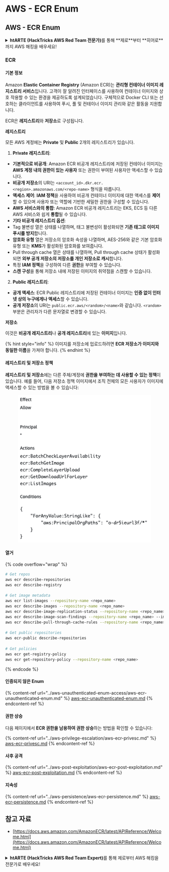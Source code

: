 # AWS - ECR Enum

## AWS - ECR Enum

<details>

<summary><strong>htARTE (HackTricks AWS Red Team 전문가)</strong>를 통해 **제로**부터 **히어로**까지 AWS 해킹을 배우세요!</summary>

HackTricks를 지원하는 다른 방법:

- **회사를 HackTricks에서 광고**하거나 **PDF로 HackTricks 다운로드**하려면 [**구독 요금제**](https://github.com/sponsors/carlospolop)를 확인하세요!
- [**공식 PEASS & HackTricks 스왜그**](https://peass.creator-spring.com)를 얻으세요
- [**The PEASS Family**](https://opensea.io/collection/the-peass-family)를 발견하세요, 당사의 독점 [**NFTs**](https://opensea.io/collection/the-peass-family) 컬렉션
- **Discord 그룹**에 **가입**하거나 [**텔레그램 그룹**](https://t.me/peass)에 가입하거나 **트위터** 🐦 [**@hacktricks\_live**](https://twitter.com/hacktricks\_live)를 **팔로우**하세요.
- **HackTricks** 및 **HackTricks Cloud** github 저장소에 PR을 제출하여 **해킹 트릭을 공유**하세요.

</details>

### ECR

#### 기본 정보

Amazon **Elastic Container Registry** (Amazon ECR)는 **관리형 컨테이너 이미지 레지스트리 서비스**입니다. 고객이 잘 알려진 인터페이스를 사용하여 컨테이너 이미지와 상호 작용할 수 있는 환경을 제공하도록 설계되었습니다. 구체적으로 Docker CLI 또는 선호하는 클라이언트를 사용하여 푸시, 풀 및 컨테이너 이미지 관리와 같은 활동을 지원합니다.

ECR은 **레지스트리**와 **저장소**로 구성됩니다.

**레지스트리**

모든 AWS 계정에는 **Private** 및 **Public** 2개의 레지스트리가 있습니다.

1. **Private 레지스트리**:

- **기본적으로 비공개**: Amazon ECR 비공개 레지스트리에 저장된 컨테이너 이미지는 **AWS 계정 내의 권한이 있는 사용자** 또는 권한이 부여된 사용자만 액세스할 수 있습니다.
- **비공개 저장소**의 URI는 `<account_id>.dkr.ecr.<region>.amazonaws.com/<repo-name>` 형식을 따릅니다.
- **액세스 제어**: **IAM 정책**을 사용하여 비공개 컨테이너 이미지에 대한 액세스를 **제어**할 수 있으며 사용자 또는 역할에 기반한 세밀한 권한을 구성할 수 있습니다.
- **AWS 서비스와의 통합**: Amazon ECR 비공개 레지스트리는 EKS, ECS 등 다른 AWS 서비스와 쉽게 **통합**될 수 있습니다.
- **기타 비공개 레지스트리 옵션**:
- Tag 불변성 열은 상태를 나열하며, 태그 불변성이 활성화되면 **기존 태그로 이미지 푸시를 방지**합니다.
- **암호화 유형** 열은 저장소의 암호화 속성을 나열하며, AES-256와 같은 기본 암호화 유형 또는 **KMS**가 활성화된 암호화를 보여줍니다.
- Pull through cache 열은 상태를 나열하며, Pull through cache 상태가 활성화되면 **외부 공개 저장소의 저장소를 개인 저장소로 캐시**합니다.
- 특정 **IAM 정책**을 구성하여 다른 **권한**을 부여할 수 있습니다.
- **스캔 구성**을 통해 저장소 내에 저장된 이미지의 취약점을 스캔할 수 있습니다.

2. **Public 레지스트리**:

- **공개 액세스**: ECR Public 레지스트리에 저장된 컨테이너 이미지는 **인증 없이 인터넷 상의 누구에게나 액세스**할 수 있습니다.
- **공개 저장소**의 URI는 `public.ecr.aws/<random>/<name>`와 같습니다. `<random>` 부분은 관리자가 다른 문자열로 변경할 수 있습니다.

**저장소**

이것은 **비공개 레지스트리**나 **공개 레지스트리**에 있는 **이미지**입니다.

{% hint style="info" %}
이미지를 저장소에 업로드하려면 **ECR 저장소가 이미지와 동일한 이름**을 가져야 합니다.
{% endhint %}

#### 레지스트리 및 저장소 정책

**레지스트리 및 저장소**에는 다른 주체/계정에 **권한을 부여하는 데 사용할 수 있는 정책**이 있습니다. 예를 들어, 다음 저장소 정책 이미지에서 조직 전체의 모든 사용자가 이미지에 액세스할 수 있는 방법을 볼 수 있습니다:

<figure><img src="../../../.gitbook/assets/image (280).png" alt=""><figcaption></figcaption></figure>

#### 열거

{% code overflow="wrap" %}
```bash
# Get repos
aws ecr describe-repositories
aws ecr describe-registry

# Get image metadata
aws ecr list-images --repository-name <repo_name>
aws ecr describe-images --repository-name <repo_name>
aws ecr describe-image-replication-status --repository-name <repo_name> --image-id <image_id>
aws ecr describe-image-scan-findings --repository-name <repo_name> --image-id <image_id>
aws ecr describe-pull-through-cache-rules --repository-name <repo_name> --image-id <image_id>

# Get public repositories
aws ecr-public describe-repositories

# Get policies
aws ecr get-registry-policy
aws ecr get-repository-policy --repository-name <repo_name>
```
{% endcode %}

#### 인증되지 않은 Enum

{% content-ref url="../aws-unauthenticated-enum-access/aws-ecr-unauthenticated-enum.md" %}
[aws-ecr-unauthenticated-enum.md](../aws-unauthenticated-enum-access/aws-ecr-unauthenticated-enum.md)
{% endcontent-ref %}

#### 권한 상승

다음 페이지에서 **ECR 권한을 남용하여 권한 상승**하는 방법을 확인할 수 있습니다:

{% content-ref url="../aws-privilege-escalation/aws-ecr-privesc.md" %}
[aws-ecr-privesc.md](../aws-privilege-escalation/aws-ecr-privesc.md)
{% endcontent-ref %}

#### 사후 공격

{% content-ref url="../aws-post-exploitation/aws-ecr-post-exploitation.md" %}
[aws-ecr-post-exploitation.md](../aws-post-exploitation/aws-ecr-post-exploitation.md)
{% endcontent-ref %}

#### 지속성

{% content-ref url="../aws-persistence/aws-ecr-persistence.md" %}
[aws-ecr-persistence.md](../aws-persistence/aws-ecr-persistence.md)
{% endcontent-ref %}

## 참고 자료

* [https://docs.aws.amazon.com/AmazonECR/latest/APIReference/Welcome.html](https://docs.aws.amazon.com/AmazonECR/latest/APIReference/Welcome.html)

<details>

<summary><strong>htARTE (HackTricks AWS Red Team Expert)</strong>를 통해 제로부터 AWS 해킹을 전문가로 배우세요!</summary>

HackTricks를 지원하는 다른 방법:

* **회사를 HackTricks에서 광고하거나 PDF로 다운로드하려면** [**구독 요금제**](https://github.com/sponsors/carlospolop)를 확인하세요!
* [**공식 PEASS & HackTricks 스왜그**](https://peass.creator-spring.com)를 구매하세요
* [**The PEASS Family**](https://opensea.io/collection/the-peass-family)를 발견하세요, 당사의 독점 [**NFTs**](https://opensea.io/collection/the-peass-family) 컬렉션
* 💬 [**디스코드 그룹**](https://discord.gg/hRep4RUj7f) 또는 [**텔레그램 그룹**](https://t.me/peass)에 **가입**하거나 **트위터** 🐦 [**@hacktricks\_live**](https://twitter.com/hacktricks\_live)를 **팔로우**하세요.
* **HackTricks** 및 **HackTricks Cloud** 깃허브 저장소에 PR을 제출하여 **해킹 트릭을 공유**하세요.

</details>
